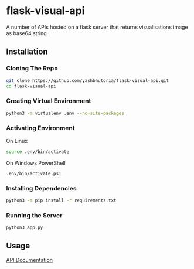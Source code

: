 # flask-visual-api
A number of APIs hosted on a flask server that returns visualisations image as base64 string.

## Installation

### Cloning The Repo
```bash
git clone https://github.com/yashbhutoria/flask-visual-api.git
cd flask-visual-api
```
### Creating Virtual Environment
```bash
python3 -m virtualenv .env --no-site-packages
```

### Activating Environment
On Linux
```bash
source .env/bin/activate
```
On Windows PowerShell
```
.env/bin/activate.ps1
```

### Installing Dependencies
```bash
python3 -m pip install -r requirements.txt
```

### Running the Server
```bash
python3 app.py
```

## Usage

[API Documentation](API_Docs.md)

